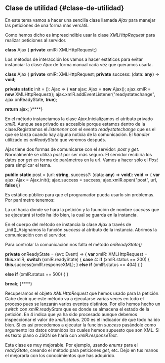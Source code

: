 ## Clase de utilidad {#clase-de-utilidad}

En este tema vamos a hacer una sencilla clase llamada _Ajax_ para manejar las peticiones de una forma más versátil.

Como hemos dicho es imprescindible usar la clase _XMLHttpRequest_ para realizar peticiones al servidor.

**class** Ajax { **private** xmlR: XMLHttpRequest;}

Los métodos de interacción los vamos a hacer estáticos para evitar instanciar la clase _Ajax_ de forma manual cada vez que queramos usarla.

**class** Ajax { **private** xmlR: XMLHttpRequest; **private** success: (data: **any**) => **void**;

**private** **static** init = (): Ajax => { **var** ajax: Ajax = **new** Ajax(); ajax.xmlR = **new** XMLHttpRequest(); ajax.xmlR.addEventListener("readystatechange", ajax.onReadyState, **true**);

**return** ajax; }****}

En el método instanciamos la clase _Ajax_.Inicializamos el atributo privado _xmlR_. Aunque sea privado es accesible porque estamos dentro de la clase.Registramos el _listenener_ con el evento _readystatechange_ que es el que se lanza cuando hay alguna noticia de la comunicación. El _handler_ utilizado es _onReadyState_ que veremos después.

Ajax tiene dos formas de comunicarse con el servidor: _post_ y _get_. Normalmente se utiliza _post_ por ser más seguro. El servidor recibiría los datos por _get_ en forma de parámetros en la url. Vamos a hacer sólo el _Post_ para simplicar el tema.

**public** **static** post = (url: **string**, success?: (data: **any**) => **void**): **void** => { **var** ajax: Ajax = Ajax.init(); ajax.success = success; ajax.xmlR.open("post", url, **false**);}

Es estático público para que el programador pueda usarlo sin problemas. Por parámetro tenemos:

La url hacia donde se hará la petición y la fuunción de nombre _success_ que se ejecutará si todo ha ido bien, la cual se guarda en la instancia.

En el cuerpo del método se instancia la clase _Ajax_ a través de _init()_Asignamos la función _success_ al atributo de la instancia. Abrimos la comunicación con el servidor.

Para controlar la comunicación nos falta el método _onReadyState()_

**private** onReadyState = (evt: Event) => { **var** xmlR: XMLHttpRequest = **this**.xmlR; **switch** (xmlR.readyState) { **case** 4: **if** (xmlR.status == 200) { **this**.success(xmlR.responseXML); } **else** **if** (xmlR.status == 404) { }

**else** **if** (xmlR.status == 500) { }

**break**; }****}

Recuperamos el objeto _XMLHttpRequest_ que hemos usado para la petición. Cabe decir que este método va a ejecutarse varias veces en todo el proceso pues se lanzarán varios eventos distintos. Por ello hemos hecho un _switch_ con _xmlR.readyState_ que es donde se almacena el estado de la petición. En 4 indica que ya ha sido procesado aunque debemos inspeccionar el valor de _xmlR.status_. 200 es el indicador de que todo ha ido bien. Si es así procedemos a ejecutar la función _success_ pasándole como argumento los datos obtenidos los cuales hemos supuesto que son XML. Si es texto plano o JSON se haría con _xmlR.responseText._

Esta clase es muy mejorable. Por ejemplo, usando _enums_ para el _readyState_, creando el método para peticiones _get_, etc. Dejo en tus manos el mejorarla con los conocimientos que has adquirido.